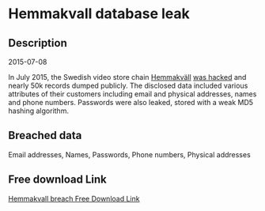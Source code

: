 # Hemmakvall database leak

## Description

2015-07-08

In July 2015, the Swedish video store chain <a href="http://www.hemmakvall.se/" target="_blank" rel="noopener">Hemmakväll</a> <a href="http://www.dn.se/ekonomi/hemmakvall-hackat-50000-kunders-uppgifter-pa-vift/" target="_blank" rel="noopener">was hacked</a> and nearly 50k records dumped publicly. The disclosed data included various attributes of their customers including email and physical addresses, names and phone numbers. Passwords were also leaked, stored with a weak MD5 hashing algorithm.

## Breached data

Email addresses, Names, Passwords, Phone numbers, Physical addresses

## Free download Link

[Hemmakvall breach Free Download Link](https://tinyurl.com/2b2k277t)